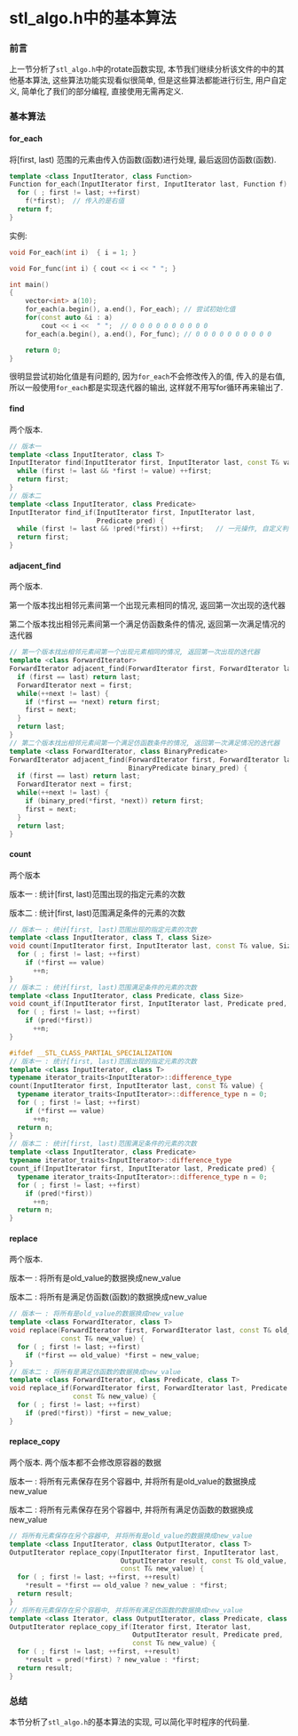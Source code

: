 # stl_algo.h中的基本算法

### 前言

上一节分析了`stl_algo.h`中的rotate函数实现, 本节我们继续分析该文件的中的其他基本算法, 这些算法功能实现看似很简单, 但是这些算法都能进行衍生, 用户自定义, 简单化了我们的部分编程, 直接使用无需再定义.



### 基本算法



#### for_each

将[first, last) 范围的元素由传入仿函数(函数)进行处理, 最后返回仿函数(函数).

```c++
template <class InputIterator, class Function>
Function for_each(InputIterator first, InputIterator last, Function f) {
  for ( ; first != last; ++first)
    f(*first);	// 传入的是右值
  return f;
}
```

实例:

```c++
void For_each(int i)  { i = 1; }

void For_func(int i) { cout << i << " "; }

int main()
{
	vector<int> a(10);
	for_each(a.begin(), a.end(), For_each);	// 尝试初始化值
	for(const auto &i : a)
		cout << i <<  " ";	// 0 0 0 0 0 0 0 0 0 0
	for_each(a.begin(), a.end(), For_func);	// 0 0 0 0 0 0 0 0 0 0

	return 0;
}
```

很明显尝试初始化值是有问题的, 因为`for_each`不会修改传入的值, 传入的是右值, 所以一般使用`for_each`都是实现迭代器的输出, 这样就不用写for循环再来输出了.



#### find

两个版本.

```c++
// 版本一
template <class InputIterator, class T>
InputIterator find(InputIterator first, InputIterator last, const T& value) {
  while (first != last && *first != value) ++first;
  return first;
}
// 版本二
template <class InputIterator, class Predicate>
InputIterator find_if(InputIterator first, InputIterator last,
                      Predicate pred) {	
  while (first != last && !pred(*first)) ++first;	// 一元操作, 自定义判断条件
  return first;
}
```



#### adjacent_find

两个版本.

第一个版本找出相邻元素间第一个出现元素相同的情况, 返回第一次出现的迭代器

第二个版本找出相邻元素间第一个满足仿函数条件的情况, 返回第一次满足情况的迭代器

```c++
// 第一个版本找出相邻元素间第一个出现元素相同的情况, 返回第一次出现的迭代器
template <class ForwardIterator>
ForwardIterator adjacent_find(ForwardIterator first, ForwardIterator last) {
  if (first == last) return last;
  ForwardIterator next = first;
  while(++next != last) {
    if (*first == *next) return first;
    first = next;
  }
  return last;
}
// 第二个版本找出相邻元素间第一个满足仿函数条件的情况, 返回第一次满足情况的迭代器
template <class ForwardIterator, class BinaryPredicate>
ForwardIterator adjacent_find(ForwardIterator first, ForwardIterator last,
                              BinaryPredicate binary_pred) {
  if (first == last) return last;
  ForwardIterator next = first;
  while(++next != last) {
    if (binary_pred(*first, *next)) return first;
    first = next;
  }
  return last;
}
```



#### count

两个版本

版本一 : 统计[first, last)范围出现的指定元素的次数

版本二 : 统计[first, last)范围满足条件的元素的次数

```c++
// 版本一 : 统计[first, last)范围出现的指定元素的次数
template <class InputIterator, class T, class Size>
void count(InputIterator first, InputIterator last, const T& value, Size& n) {
  for ( ; first != last; ++first)
    if (*first == value)
      ++n;
}
// 版本二 : 统计[first, last)范围满足条件的元素的次数
template <class InputIterator, class Predicate, class Size>
void count_if(InputIterator first, InputIterator last, Predicate pred, Size& n) {
  for ( ; first != last; ++first)
    if (pred(*first))
      ++n;
}

#ifdef __STL_CLASS_PARTIAL_SPECIALIZATION
// 版本一 : 统计[first, last)范围出现的指定元素的次数
template <class InputIterator, class T>
typename iterator_traits<InputIterator>::difference_type
count(InputIterator first, InputIterator last, const T& value) {
  typename iterator_traits<InputIterator>::difference_type n = 0;
  for ( ; first != last; ++first)
    if (*first == value)
      ++n;
  return n;
}
// 版本二 : 统计[first, last)范围满足条件的元素的次数
template <class InputIterator, class Predicate>
typename iterator_traits<InputIterator>::difference_type
count_if(InputIterator first, InputIterator last, Predicate pred) {
  typename iterator_traits<InputIterator>::difference_type n = 0;
  for ( ; first != last; ++first)
    if (pred(*first))
      ++n;
  return n;
}
```



#### replace

两个版本. 

版本一 : 将所有是old_value的数据换成new_value

版本二 : 将所有是满足仿函数(函数)的数据换成new_value

```c++
// 版本一 : 将所有是old_value的数据换成new_value
template <class ForwardIterator, class T>
void replace(ForwardIterator first, ForwardIterator last, const T& old_value,
             const T& new_value) {
  for ( ; first != last; ++first)
    if (*first == old_value) *first = new_value;
}
// 版本二 : 将所有是满足仿函数的数据换成new_value
template <class ForwardIterator, class Predicate, class T>
void replace_if(ForwardIterator first, ForwardIterator last, Predicate pred,
                const T& new_value) {
  for ( ; first != last; ++first)
    if (pred(*first)) *first = new_value;
}
```



#### replace_copy

两个版本. 两个版本都不会修改原容器的数据

版本一 : 将所有元素保存在另个容器中, 并将所有是old_value的数据换成new_value

版本二 : 将所有元素保存在另个容器中, 并将所有满足仿函数的数据换成new_value

```c++
// 将所有元素保存在另个容器中, 并将所有是old_value的数据换成new_value
template <class InputIterator, class OutputIterator, class T>
OutputIterator replace_copy(InputIterator first, InputIterator last,
                            OutputIterator result, const T& old_value,
                            const T& new_value) {
  for ( ; first != last; ++first, ++result)
    *result = *first == old_value ? new_value : *first;
  return result;
}
// 将所有元素保存在另个容器中, 并将所有满足仿函数的数据换成new_value
template <class Iterator, class OutputIterator, class Predicate, class T>
OutputIterator replace_copy_if(Iterator first, Iterator last,
                               OutputIterator result, Predicate pred,
                               const T& new_value) {
  for ( ; first != last; ++first, ++result)
    *result = pred(*first) ? new_value : *first;
  return result;
}
```



### 总结

本节分析了`stl_algo.h`的基本算法的实现, 可以简化平时程序的代码量.

